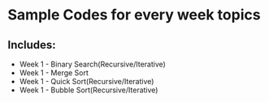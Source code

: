 # Sample Codes for every week topics

## Includes:
* Week 1 - Binary Search(Recursive/Iterative)
* Week 1 - Merge Sort
* Week 1 - Quick Sort(Recursive/Iterative)
* Week 1 - Bubble Sort(Recursive/Iterative)
